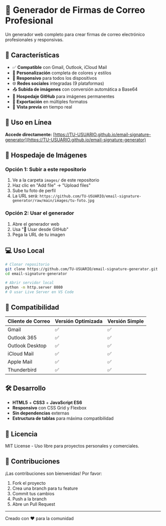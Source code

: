 # 📧 Generador de Firmas de Correo Profesional

Un generador web completo para crear firmas de correo electrónico profesionales y responsivas.

## 🌟 Características

- ✅ **Compatible** con Gmail, Outlook, iCloud Mail
- 🎨 **Personalización** completa de colores y estilos
- 📱 **Responsivo** para todos los dispositivos
- 🌐 **Redes sociales** integradas (9 plataformas)
- 📤 **Subida de imágenes** con conversión automática a Base64
- 🐙 **Hospedaje GitHub** para imágenes permanentes
- 💾 **Exportación** en múltiples formatos
- 🔄 **Vista previa** en tiempo real

## 🚀 Uso en Línea

**Accede directamente:** [https://TU-USUARIO.github.io/email-signature-generator](https://TU-USUARIO.github.io/email-signature-generator)

## 📁 Hospedaje de Imágenes

### Opción 1: Subir a este repositorio
1. Ve a la carpeta `images/` de este repositorio
2. Haz clic en "Add file" → "Upload files"
3. Sube tu foto de perfil
4. La URL será: `https://github.com/TU-USUARIO/email-signature-generator/raw/main/images/tu-foto.jpg`

### Opción 2: Usar el generador
1. Abre el generador web
2. Usa "🐙 Usar desde GitHub"
3. Pega la URL de tu imagen

## 💻 Uso Local

```bash
# Clonar repositorio
git clone https://github.com/TU-USUARIO/email-signature-generator.git
cd email-signature-generator

# Abrir servidor local
python -m http.server 8080
# O usar Live Server en VS Code
```

## 📝 Compatibilidad

| Cliente de Correo | Versión Optimizada | Versión Simple |
|------------------|-------------------|----------------|
| Gmail | ✅ | ✅ |
| Outlook 365 | ✅ | ✅ |
| Outlook Desktop | ✅ | ✅ |
| iCloud Mail | ✅ | ✅ |
| Apple Mail | ✅ | ✅ |
| Thunderbird | ✅ | ✅ |

## 🛠️ Desarrollo

- **HTML5** + **CSS3** + **JavaScript ES6**
- **Responsivo** con CSS Grid y Flexbox
- **Sin dependencias** externas
- **Estructura de tablas** para máxima compatibilidad

## 📄 Licencia

MIT License - Uso libre para proyectos personales y comerciales.

## 🤝 Contribuciones

¡Las contribuciones son bienvenidas! Por favor:
1. Fork el proyecto
2. Crea una branch para tu feature
3. Commit tus cambios
4. Push a la branch
5. Abre un Pull Request

---
Creado con ❤️ para la comunidad